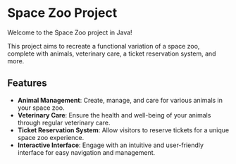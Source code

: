 # Space Zoo Project

Welcome to the Space Zoo project in Java! 

This project aims to recreate a functional variation of a space zoo,  
complete with animals, veterinary care, a ticket reservation system, and more.

## Features

- **Animal Management**: Create, manage, and care for various animals in your space zoo.
- **Veterinary Care**: Ensure the health and well-being of your animals through regular veterinary care.
- **Ticket Reservation System**: Allow visitors to reserve tickets for a unique space zoo experience.
- **Interactive Interface**: Engage with an intuitive and user-friendly interface for easy navigation and management.

